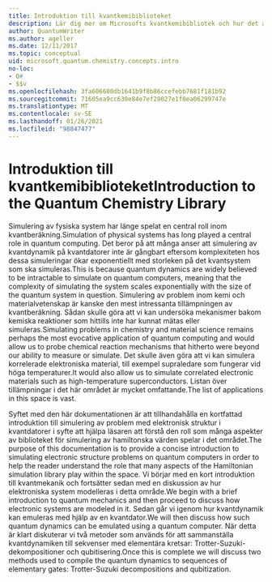 ```yaml
---
title: Introduktion till kvantkemibiblioteket
description: Lär dig mer om Microsofts kvantkemibibliotek och hur det används för att simulera elektroniska strukturproblem på kvantdatorer.
author: QuantumWriter
ms.author: ageller
ms.date: 12/11/2017
ms.topic: conceptual
uid: microsoft.quantum.chemistry.concepts.intro
no-loc:
- Q#
- $$v
ms.openlocfilehash: 3fa606600db1641b9f8b86ccefebb7681f181b92
ms.sourcegitcommit: 71605ea9cc630e84e7ef29027e1f0ea06299747e
ms.translationtype: MT
ms.contentlocale: sv-SE
ms.lasthandoff: 01/26/2021
ms.locfileid: "98847477"
---
```

# <a name="introduction-to-the-quantum-chemistry-library"></a><span data-ttu-id="0d468-103">Introduktion till kvantkemibiblioteket</span><span class="sxs-lookup"><span data-stu-id="0d468-103">Introduction to the Quantum Chemistry Library</span></span>

<span data-ttu-id="0d468-104">Simulering av fysiska system har länge spelat en central roll inom kvantberäkning.</span><span class="sxs-lookup"><span data-stu-id="0d468-104">Simulation of physical systems has long played a central role in quantum computing.</span></span>  <span data-ttu-id="0d468-105">Det beror på att många anser att simulering av kvantdynamik på kvantdatorer inte är gångbart eftersom komplexiteten hos dessa simuleringar ökar exponentiellt med storleken på det kvantsystem som ska simuleras.</span><span class="sxs-lookup"><span data-stu-id="0d468-105">This is because quantum dynamics are widely believed to be intractable to simulate on quantum computers, meaning that the complexity of simulating the system scales exponentially with the size of the quantum system in question.</span></span>  <span data-ttu-id="0d468-106">Simulering av problem inom kemi och materialvetenskap är kanske den mest intressanta tillämpningen av kvantberäkning. Sådan skulle göra att vi kan undersöka mekanismer bakom kemiska reaktioner som hittills inte har kunnat mätas eller simuleras.</span><span class="sxs-lookup"><span data-stu-id="0d468-106">Simulating problems in chemistry and material science remains perhaps the most evocative application of quantum computing and would allow us to probe chemical reaction mechanisms that hitherto were beyond our ability to measure or simulate.</span></span>  <span data-ttu-id="0d468-107">Det skulle även göra att vi kan simulera korrelerade elektroniska material, till exempel supraledare som fungerar vid höga temperaturer.</span><span class="sxs-lookup"><span data-stu-id="0d468-107">It would also allow us to simulate correlated electronic materials such as high-temperature superconductors.</span></span> <span data-ttu-id="0d468-108">Listan över tillämpningar i det här området är mycket omfattande.</span><span class="sxs-lookup"><span data-stu-id="0d468-108">The list of applications in this space is vast.</span></span>

<span data-ttu-id="0d468-109">Syftet med den här dokumentationen är att tillhandahålla en kortfattad introduktion till simulering av problem med elektronisk struktur i kvantdatorer i syfte att hjälpa läsaren att förstå den roll som många aspekter av biblioteket för simulering av hamiltonska värden spelar i det området.</span><span class="sxs-lookup"><span data-stu-id="0d468-109">The purpose of this documentation is to provide a concise introduction to simulating electronic structure problems on quantum computers in order to help the reader understand the role that many aspects of the Hamiltonian simulation library play within the space.</span></span>  <span data-ttu-id="0d468-110">Vi börjar med en kort introduktion till kvantmekanik och fortsätter sedan med en diskussion av hur elektroniska system modelleras i detta område.</span><span class="sxs-lookup"><span data-stu-id="0d468-110">We begin with a brief introduction to quantum mechanics and then proceed to discuss how electronic systems are modeled in it.</span></span>  <span data-ttu-id="0d468-111">Sedan går vi igenom hur kvantdynamik kan emuleras med hjälp av en kvantdator.</span><span class="sxs-lookup"><span data-stu-id="0d468-111">We will then discuss how such quantum dynamics can be emulated using a quantum computer.</span></span>  <span data-ttu-id="0d468-112">När detta är klart diskuterar vi två metoder som används för att sammanställa kvantdynamiken till sekvenser med elementära kretsar: Trotter-Suzuki-dekompositioner och qubitisering.</span><span class="sxs-lookup"><span data-stu-id="0d468-112">Once this is complete we will discuss two methods used to compile the quantum dynamics to sequences of elementary gates: Trotter-Suzuki decompositions and qubitization.</span></span>
